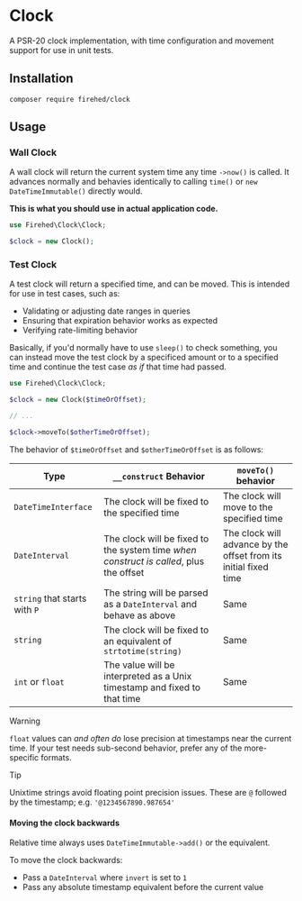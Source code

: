 # Clock

A PSR-20 clock implementation, with time configuration and movement support for use in unit tests.

## Installation
```
composer require firehed/clock
```

## Usage

### Wall Clock

A wall clock will return the current system time any time `->now()` is called.
It advances normally and behavies identically to calling `time()` or `new DateTimeImmutable()` directly would.

**This is what you should use in actual application code.**

```php
use Firehed\Clock\Clock;

$clock = new Clock();
```

### Test Clock

A test clock will return a specified time, and can be moved.
This is intended for use in test cases, such as:

- Validating or adjusting date ranges in queries
- Ensuring that expiration behavior works as expected
- Verifying rate-limiting behavior

Basically, if you'd normally have to use `sleep()` to check something, you can instead move the test clock by a specificed amount or to a specified time and continue the test case _as if_ that time had passed.

```php
use Firehed\Clock\Clock;

$clock = new Clock($timeOrOffset);

// ...

$clock->moveTo($otherTimeOrOffset);
```

The behavior of `$timeOrOffset` and `$otherTimeOrOffset` is as follows:

Type | `__construct` Behavior | `moveTo()` behavior
--- | --- | ---
`DateTimeInterface` | The clock will be fixed to the specified time | The clock will move to the specified time
`DateInterval` | The clock will be fixed to the system time _when construct is called_, plus the offset | The clock will advance by the offset from its initial fixed time
`string` that starts with `P` | The string will be parsed as a `DateInterval` and behave as above | Same
`string` | The clock will be fixed to an equivalent of `strtotime(string)` | Same
`int` or `float` | The value will be interpreted as a Unix timestamp and fixed to that time | Same

> [!WARNING]
> `float` values can _and often do_ lose precision at timestamps near the current time.
> If your test needs sub-second behavior, prefer any of the more-specific formats.

> [!TIP]
> Unixtime strings avoid floating point precision issues.
> These are `@` followed by the timestamp; e.g. `'@1234567890.987654'`

#### Moving the clock backwards
Relative time always uses `DateTimeImmutable->add()` or the equivalent.

To move the clock backwards:
- Pass a `DateInterval` where `invert` is set to `1`
- Pass any absolute timestamp equivalent before the current value
